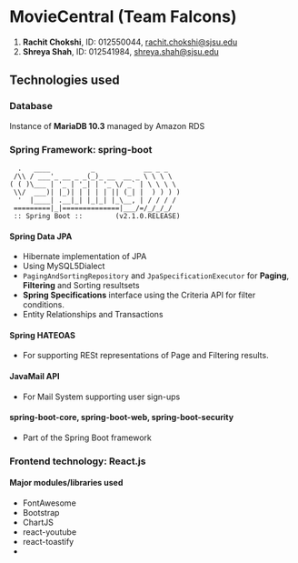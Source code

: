 # MovieCentral (Team Falcons)

1. **Rachit Chokshi**, ID: 012550044, rachit.chokshi@sjsu.edu
2. **Shreya Shah**, ID: 012541984, shreya.shah@sjsu.edu


## Technologies used
### Database
Instance of **MariaDB 10.3** managed by Amazon RDS

### Spring Framework: spring-boot
```
  .   ____          _            __ _ _
 /\\ / ___'_ __ _ _(_)_ __  __ _ \ \ \ \
( ( )\___ | '_ | '_| | '_ \/ _` | \ \ \ \
 \\/  ___)| |_)| | | | | || (_| |  ) ) ) )
  '  |____| .__|_| |_|_| |_\__, | / / / /
 =========|_|==============|___/=/_/_/_/
 :: Spring Boot ::        (v2.1.0.RELEASE)
 ```
#### Spring Data JPA
 - Hibernate implementation of JPA
 - Using MySQL5Dialect
 - `PagingAndSortingRepository` and `JpaSpecificationExecutor` for **Paging**, **Filtering** and Sorting resultsets
 - **Spring Specifications** interface using the Criteria API for filter conditions.
 - Entity Relationships and Transactions
		
#### Spring HATEOAS
 * For supporting RESt representations of Page and Filtering results.
 
#### JavaMail API
 * For Mail System supporting user sign-ups
 
#### spring-boot-core, spring-boot-web, spring-boot-security
 * Part of the Spring Boot framework
 
### Frontend technology: React.js
#### Major modules/libraries used
 * FontAwesome
 * Bootstrap
 * ChartJS
 * react-youtube
 * react-toastify
 * 
